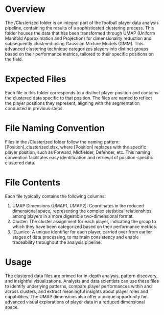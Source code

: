 # Overview
The /Clusterized folder is an integral part of the football player data analysis pipeline, containing the results of a sophisticated clustering process. This folder houses the data that has been transformed through UMAP (Uniform Manifold Approximation and Projection) for dimensionality reduction and subsequently clustered using Gaussian Mixture Models (GMM). This advanced clustering technique categorizes players into distinct groups based on their performance metrics, tailored to their specific positions on the field.

# Expected Files
Each file in this folder corresponds to a distinct player position and contains the clustered data specific to that position. The files are named to reflect the player positions they represent, aligning with the segmentation conducted in previous steps.

# File Naming Convention
Files in the /Clusterized folder follow the naming pattern: [Position]_clusterized.xlsx, where [Position] replaces with the specific player position, such as Forward, Midfielder, Defender, etc. This naming convention facilitates easy identification and retrieval of position-specific clustered data.

# File Contents
Each file typically contains the following columns:
1. UMAP Dimensions (UMAP1, UMAP2): Coordinates in the reduced dimensional space, representing the complex statistical relationships among players in a more digestible two-dimensional format.
3. Cluster: The cluster assignment for each player, indicating the group to which they have been categorized based on their performance metrics.
4. ID_unico: A unique identifier for each player, carried over from earlier stages of data processing, to maintain consistency and enable traceability throughout the analysis pipeline.

# Usage
The clustered data files are primed for in-depth analysis, pattern discovery, and insightful visualizations. 
Analysts and data scientists can use these files to identify underlying patterns, compare player performances within and across clusters, 
and extract meaningful insights about player roles and capabilities. The UMAP dimensions also offer a unique opportunity for 
advanced visual explorations of player data in a reduced dimensional space.

